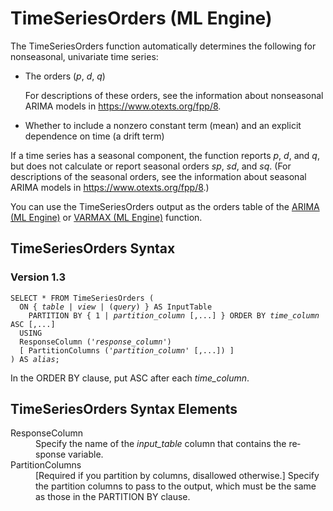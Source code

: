 <html><head></head><body><div class="nested0" aria-labelledby="ariaid-title1" topicindex="1" topicid="fwf1507221810968" id="fwf1507221810968"><h1 class="title topictitle1" id="ariaid-title1">TimeSeriesOrders (ML Engine)</h1><div class="body conbody"><div class="p">The TimeSeriesOrders function automatically determines the following for nonseasonal,
			univariate time series:
<ul class="ul" id="fwf1507221810968__ul_zdh_4pq_r1b">
<li class="li">The orders (<var class="keyword varname">p</var>, <var class="keyword varname">d</var>, <var class="keyword varname">q</var>)
<p class="p">For descriptions of these orders, see the information about nonseasonal ARIMA models in <a class="xref" href="https://www.otexts.org/fpp/8" target="_blank" title="" shape="rect">https://www.otexts.org/fpp/8</a>.</p></li>
<li class="li">Whether to include a nonzero constant term (mean) and an explicit dependence on
					time (a drift term)</li></ul></div>
<p class="p">If a time series has a seasonal component, the function reports <var class="keyword varname">p</var>, <var class="keyword varname">d</var>, and <var class="keyword varname">q</var>, but does not calculate or report seasonal orders <var class="keyword varname">sp</var>, <var class="keyword varname">sd</var>, and <var class="keyword varname">sq</var>. (For descriptions of the seasonal orders, see the information about seasonal ARIMA models in <a class="xref" href="https://www.otexts.org/fpp/8" target="_blank" title="" shape="rect">https://www.otexts.org/fpp/8</a>.) </p>
<p class="p">You can use the TimeSeriesOrders output as the orders table of the <a href="lla1558463669510.md#zsj1506019075317">ARIMA (ML Engine)</a> or <a href="lnd1558463317081.md#klg1507052716326">VARMAX (ML Engine)</a> function.</p></div><div class="topic reference nested1" aria-labelledby="ariaid-title2" topicindex="2" topicid="tmg1507221974506" xml:lang="en-us" lang="en-us" id="tmg1507221974506">
<h2 class="title topictitle2" id="ariaid-title2">TimeSeriesOrders Syntax</h2><div class="body refbody"><div class="section" id="tmg1507221974506__section_N10014_N10011_N10001">
<h3 class="title sectiontitle">Version <span>1.3</span></h3><pre class="pre codeblock" xml:space="preserve"><code>SELECT * FROM TimeSeriesOrders (   
  <span>ON { <var class="keyword varname">table</var> | <var class="keyword varname">view</var> | (<var class="keyword varname">query</var>) }</span> AS InputTable
    PARTITION BY { 1 | <var class="keyword varname">partition_column</var> [,...] } ORDER BY <var class="keyword varname">time_column</var> ASC [,...]
  USING      
  ResponseColumn ('<var class="keyword varname">response_column</var>')
  [ PartitionColumns ('<var class="keyword varname">partition_column</var>' [,...]) ]
) AS <var class="keyword varname">alias</var>;</code></pre>
<p class="p">In the ORDER BY clause, put ASC after each <var class="keyword varname">time_column</var>.</p></div></div></div><div class="topic reference nested1" aria-labelledby="ariaid-title3" topicindex="3" topicid="beo1507222823837" xml:lang="en-us" lang="en-us" id="beo1507222823837">
<h2 class="title topictitle2" id="ariaid-title3">TimeSeriesOrders Syntax Elements</h2><div class="body refbody"><div class="section" id="beo1507222823837__section_N10014_N10011_N10001"><dl class="dl parml"><dt class="dt pt dlterm">ResponseColumn</dt><dd class="dd pd">Specify the name of the <var class="keyword varname">input_table</var> column that contains the response variable.</dd><dt class="dt pt dlterm">PartitionColumns</dt><dd class="dd pd">[Required if you partition by columns, disallowed otherwise.] Specify the partition columns to pass to the output, which must be the same as those in the PARTITION BY clause.</dd></dl></div></div></div></div></body></html>

